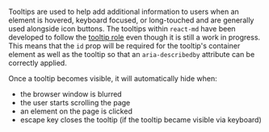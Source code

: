 Tooltips are used to help add additional information to users when an element is
hovered, keyboard focused, or long-touched and are generally used alongside icon
buttons. The tooltips within `react-md` have been developed to follow the
[tooltip role](https://www.w3.org/TR/wai-aria-practices/#tooltip) even though it
is still a work in progress. This means that the `id` prop will be required for
the tooltip's container element as well as the tooltip so that an
`aria-describedby` attribute can be correctly applied.

Once a tooltip becomes visible, it will automatically hide when:

- the browser window is blurred
- the user starts scrolling the page
- an element on the page is clicked
- escape key closes the tooltip (if the tooltip became visible via keyboard)
